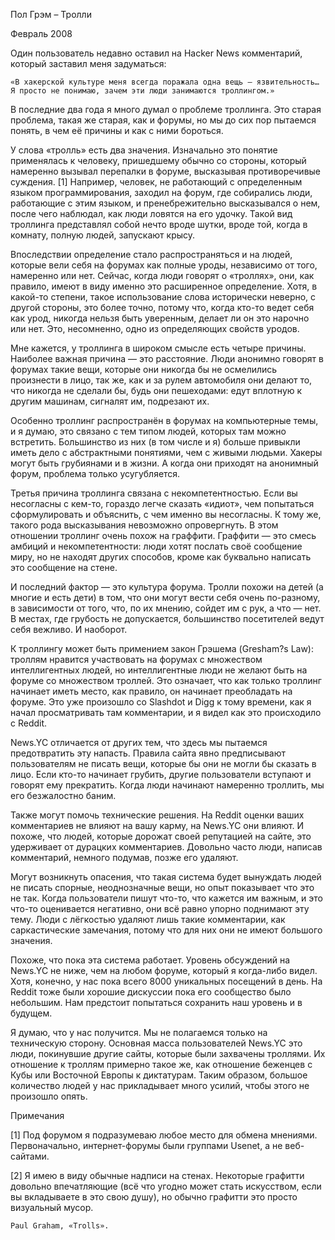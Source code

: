 

Пол Грэм – Тролли

Февраль 2008

Один пользователь недавно оставил на Hacker News комментарий, который заставил меня задуматься:

    «В хакерской культуре меня всегда поражала одна вещь — язвительность… Я просто не понимаю, зачем эти люди занимаются троллингом.»

В последние два года я много думал о проблеме троллинга. Это старая проблема, такая же старая, как и форумы, но мы до сих пор пытаемся понять, в чем её причины и как с ними бороться.

У слова «тролль» есть два значения. Изначально это понятие применялась к человеку, пришедшему обычно со стороны, который намеренно вызывал перепалки в форуме, высказывая противоречивые суждения. [1] Например, человек, не работающий с определенным языком программирования, заходил на форум, где собирались люди, работающие с этим языком, и пренебрежительно высказывался о нем, после чего наблюдал, как люди ловятся на его удочку. Такой вид троллинга представлял собой нечто вроде шутки, вроде той, когда в комнату, полную людей, запускают крысу.

Впоследствии определение стало распространяться и на людей, которые вели себя на форумах как полные уроды, независимо от того, намеренно или нет. Сейчас, когда люди говорят о «троллях», они, как правило, имеют в виду именно это расширенное определение. Хотя, в какой-то степени, такое использование слова исторически неверно, с другой стороны, это более точно, потому что, когда кто-то ведет себя как урод, никогда нельзя быть уверенным, делает ли он это нарочно или нет. Это, несомненно, одно из определяющих свойств уродов.

Мне кажется, у троллинга в широком смысле есть четыре причины. Наиболее важная причина — это расстояние. Люди анонимно говорят в форумах такие вещи, которые они никогда бы не осмелились произнести в лицо, так же, как и за рулем автомобиля они делают то, что никогда не сделали бы, будь они пешеходами: едут вплотную к другим машинам, сигналят им, подрезают их.

Особенно троллинг распространён в форумах на компьютерные темы, и я думаю, это связано с тем типом людей, которых там можно встретить. Большинство из них (в том числе и я) больше привыкли иметь дело с абстрактными понятиями, чем с живыми людьми. Хакеры могут быть грубиянами и в жизни. А когда они приходят на анонимный форум, проблема только усугубляется.

Третья причина троллинга связана с некомпетентностью. Если вы несогласны с кем-то, гораздо легче сказать «идиот», чем попытаться сформулировать и объяснить, с чем именно вы несогласны. К тому же, такого рода высказывания невозможно опровергнуть. В этом отношении троллинг очень похож на граффити. Граффити — это смесь амбиций и некомпетентности: люди хотят послать своё сообщение миру, но не находят других способов, кроме как буквально написать это сообщение на стене.

И последний фактор — это культура форума. Тролли похожи на детей (а многие и есть дети) в том, что они могут вести себя очень по-разному, в зависимости от того, что, по их мнению, сойдет им с рук, а что — нет. В местах, где грубость не допускается, большинство посетителей ведут себя вежливо. И наоборот.

К троллингу может быть примением закон Грэшема (Gresham?s Law): троллям нравится участвовать на форумах с множеством интеллигентных людей, но интеллигентные люди не желают быть на форуме со множеством троллей. Это означает, что как только троллинг начинает иметь место, как правило, он начинает преобладать на форуме. Это уже произошло со Slashdot и Digg к тому времени, как я начал просматривать там комментарии, и я видел как это происходило с Reddit.

News.YC отличается от других тем, что здесь мы пытаемся предотвратить эту напасть. Правила сайта явно предписывают пользователям не писать вещи, которые бы они не могли бы сказать в лицо. Если кто-то начинает грубить, другие пользователи вступают и говорят ему прекратить. Когда люди начинают намеренно троллить, мы его безжалостно баним.

Также могут помочь технические решения. На Reddit оценки ваших комментариев не влияют на вашу карму, на News.YC они влияют. И похоже, что людей, которые дорожат своей репутацией на сайте, это удерживает от дурацких комментариев. Довольно часто люди, написав комментарий, немного подумав, позже его удаляют.

Могут возникнуть опасения, что такая система будет вынуждать людей не писать спорные, неоднозначные вещи, но опыт показывает что это не так. Когда пользователи пишут что-то, что кажется им важным, и это что-то оценивается негативно, они всё равно упорно поднимают эту тему. Люди с лёгкостью удаляют лишь такие комментарии, как саркастические замечания, потому что для них они не имеют большого значения.

Похоже, что пока эта система работает. Уровень обсуждений на News.YC не ниже, чем на любом форуме, который я когда-либо видел. Хотя, конечно, у нас пока всего 8000 уникальных посещений в день. На Reddit тоже были хорошие дискуссии пока его сообщество было небольшим. Нам предстоит попытаться сохранить наш уровень и в будущем.

Я думаю, что у нас получится. Мы не полагаемся только на техническую сторону. Основная масса пользователей News.YC это люди, покинувшие другие сайты, которые были захвачены троллями. Их отношение к троллям примерно такое же, как отношение беженцев с Кубы или Восточной Европы к диктатурам. Таким образом, большое количество людей у нас прикладывает много усилий, чтобы этого не произошло опять.

Примечания

[1] Под форумом я подразумеваю любое место для обмена мнениями. Первоначально, интернет-форумы были группами Usenet, а не веб-сайтами.

[2] Я имею в виду обычные надписи на стенах. Некоторые графитти довольно впечатляющие (всё что угодно может стать искусством, если вы вкладываете в это свою душу), но обычно графитти это просто визуальный мусор.

    Paul Graham, «Trolls».
